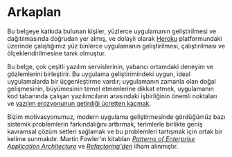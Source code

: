 Arkaplan
==========

Bu belgeye katkıda bulunan kişiler, yüzlerce uygulamanın geliştirilmesi ve dağıtılmasında doğrudan yer almış, ve dolaylı olarak <a href="https://www.heroku.com/" target="_blank" rel="noopener noreferrer">Heroku</a> platformundaki üzerinde çalıştığımız yüz binlerce uygulamanın geliştirilmesi, çalıştırılması ve ölçeklendirilmesine tanık olmuştur.

Bu belge, çok çeşitli yazılım servislerinin, yabancı ortamdaki deneyim ve gözlemlerini birleştirir.
Bu uygulama geliştirimindeki uygun, ideal uygulamalarda bir üçgenleştirme vardır; uygulamanın zamanla olan doğal gelişmesinin, büyümesinin temel etmenlerine dikkat etmek, uygulamanın kod tabanında çalışan yazılımcıların arasındaki işbirliğinin önemli noktaları ve <a href="https://blog.heroku.com/archives/2011/6/28/the_new_heroku_4_erosion_resistance_explicit_contracts/" target="_blank" rel="noopener noreferrer">yazılım erozyonunun getirdiği ücretten kaçmak</a>.

Bizim motivasyonumuz, modern uygulama geliştirmesinde gördüğümüz bazı sistemik problemlerin farkındalığını arttırmak, terimlerle birlikte geniş kavramsal çözüm setleri sağlamak ve bu problemleri tartışmak için ortak bir kelime sunmakdır. Martin Fowler'ın kitabları *<a href="https://books.google.com/books/about/about/Patterns_of_enterprise_application_archi.html?id=FyWZt5DdvFkC" target="_blank" rel="noopener noreferrer">Patterns of Enterprise Application Architecture</a>* ve *<a href="https://books.google.com/books/about/Refactoring.html?id=1MsETFPD3I0C" target="_blank" rel="noopener noreferrer">Refactoring'den</a>* ilham alınmıştır.
